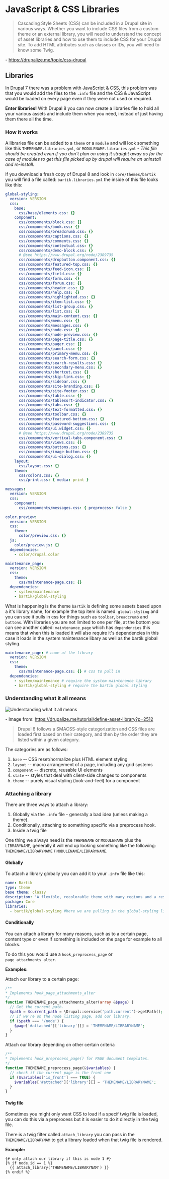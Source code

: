 # JavaScript & CSS Libraries

> Cascading Style Sheets (CSS) can be included in a Drupal site in various ways. Whether you want to include CSS files from a custom theme or an external library, you will need to understand the concept of asset libraries and how to use them to include CSS for your Drupal site. To add HTML attributes such as classes or IDs, you will need to know some Twig.

\- https://drupalize.me/topic/css-drupal

## Libraries

In Drupal 7 there was a problem with JavaScript & CSS, this problem was that you would add the files to the `.info` file and the CSS & JavaScript would be loaded on every page even if they were not used or required.

**Enter libraries!** With Drupal 8 you can now create a libraries file to hold all your various assets and include them when you need, instead of just having them there all the time.

### How it works

A libraries file can be added to a `theme` or a `module` and will look something like this `THEMENAME.libraries.yml`, or `MODULENAME.libraries.yml` - *This file should be created even if you don't plan on using it straight away as for the case of modules to get this file picked up by drupal will require an uninstall and re-install.*

If you download a fresh copy of Drupal 8 and look in `core/themes/bartik` you will find a file called: `bartik.libraries.yml` the inside of this file looks like this:

```yaml
global-styling:
  version: VERSION
  css:
    base:
      css/base/elements.css: {}
    component:
      css/components/block.css: {}
      css/components/book.css: {}
      css/components/breadcrumb.css: {}
      css/components/captions.css: {}
      css/components/comments.css: {}
      css/components/contextual.css: {}
      css/components/demo-block.css: {}
      # @see https://www.drupal.org/node/2389735
      css/components/dropbutton.component.css: {}
      css/components/featured-top.css: {}
      css/components/feed-icon.css: {}
      css/components/field.css: {}
      css/components/form.css: {}
      css/components/forum.css: {}
      css/components/header.css: {}
      css/components/help.css: {}
      css/components/highlighted.css: {}
      css/components/item-list.css: {}
      css/components/list-group.css: {}
      css/components/list.css: {}
      css/components/main-content.css: {}
      css/components/menu.css: {}
      css/components/messages.css: {}
      css/components/node.css: {}
      css/components/node-preview.css: {}
      css/components/page-title.css: {}
      css/components/pager.css: {}
      css/components/panel.css: {}
      css/components/primary-menu.css: {}
      css/components/search-form.css: {}
      css/components/search-results.css: {}
      css/components/secondary-menu.css: {}
      css/components/shortcut.css: {}
      css/components/skip-link.css: {}
      css/components/sidebar.css: {}
      css/components/site-branding.css: {}
      css/components/site-footer.css: {}
      css/components/table.css: {}
      css/components/tablesort-indicator.css: {}
      css/components/tabs.css: {}
      css/components/text-formatted.css: {}
      css/components/toolbar.css: {}
      css/components/featured-bottom.css: {}
      css/components/password-suggestions.css: {}
      css/components/ui.widget.css: {}
      # @see https://www.drupal.org/node/2389735
      css/components/vertical-tabs.component.css: {}
      css/components/views.css: {}
      css/components/buttons.css: {}
      css/components/image-button.css: {}
      css/components/ui-dialog.css: {}
    layout:
      css/layout.css: {}
    theme:
      css/colors.css: {}
      css/print.css: { media: print }

messages:
  version: VERSION
  css:
    component:
      css/components/messages.css: { preprocess: false }

color.preview:
  version: VERSION
  css:
    theme:
      color/preview.css: {}
  js:
    color/preview.js: {}
  dependencies:
    - color/drupal.color

maintenance_page:
  version: VERSION
  css:
    theme:
      css/maintenance-page.css: {}
  dependencies:
    - system/maintenance
    - bartik/global-styling
```

What is happening is the theme `bartik` is defining some assets based upon a it's library name, for example the top item is named: `global-styling` and you can see it pulls in css for things such as `toolbar`, `breadcrumb` and `buttons`. With libraries you are not limited to one per file, at the bottom you can see another called: `maintenance_page` which has `dependencies` this means that when this is loaded it will also require it's dependencies in this case it loads in the system maintenance libary as well as the bartik global styling.

```yaml
maintenance_page: # name of the library
  version: VERSION
  css:
    theme:
      css/maintenance-page.css: {} # css to pull in
  dependencies:
    - system/maintenance # require the system maintenance library
    - bartik/global-styling # require the bartik global styling
```

### Understanding what it all means

![Understanding what it all means](https://drupalize.me/sites/default/files/tutorials/define-an-asset-library.png)

\- Image from: https://drupalize.me/tutorial/define-asset-library?p=2512

> Drupal 8 follows a SMACSS-style categorization and CSS files are loaded first based on their category, and then by the order they are listed within a given category. 

The categories are as follows:

1. `base` -- CSS reset/normalize plus HTML element styling
1. `layout` -- macro arrangement of a page, including any grid systems
1. `component` -- discrete, reusable UI elements
1. `state` -- styles that deal with client-side changes to components
1. `theme` -- purely visual styling (look-and-feel) for a component


### Attaching a library

There are three ways to attach a library:

1. Globally via the `.info` file - generally a bad idea (unless making a theme).
1. Conditionally, attaching to something specific via a preprocess hook.
1. Inside a twig file

One thing we always need is the `THEMENAME` or `MODULENAME` plus the `LIBRARYNAME`, generally it will end up looking something like the following: `THEMENAME/LIBRARYNAME` / `MODULENAME/LIBRARYNAME`.

#### Globally

To attach a library globally you can add it to your `.info` file like this:

```yaml
name: Bartik
type: theme
base theme: classy
description: 'A flexible, recolorable theme with many regions and a responsive, mobile-first layout.'
package: Core
libraries:
  - bartik/global-styling #here we are pulling in the global-styling library using THEMENAME/LIBRARYNAME
```

#### Conditionally

You can attach a library for many reasons, such as to a certain page, content type or even if something is included on the page for example to all blocks.

To do this you would use a `hook_preprocess_page` or `page_attachments_alter`.

**Examples:**

Attach our library to a certain page:
```php
/**
* Implements hook_page_attachments_alter
*/
function THEMENAME_page_attachments_alter(array &$page) {
  // Get the current path.
  $path = $current_path = \Drupal::service('path.current')->getPath();
  // If we're on the node listing page, add our library.
  if ($path === '/node') {
    $page['#attached']['library'][] = 'THEMENAME/LIBRARYNAME';
  }
}
```

Attach our library depending on other certain criteria 
```php
/**
* Implements hook_preprocess_page() for PAGE document templates.
*/
function THEMENAME_preprocess_page(&$variables) {
  // check if the current page is the front one
  if ($variables['is_front'] === TRUE) {
    $variables['#attached']['library'][] = 'THEMENAME/LIBRARYNAME';
  }
}
```

#### Twig file

Sometimes you might only want CSS to load if a specif twig file is loaded, you can do this via a preprocess but it is easier to do it directly in the twig file.

There is a twig filter called `attach_library` you can pass in the `THEMENAME/LIBRARYNAM` to get a library loaded when that twig file is rendered.

**Example:**

```twig
{# only attach our library if this is node 1 #} 
{% if node.id == 1 %}
  {{ attach_library('THEMENAME/LIBRARYNAM') }}
{% endif %}
```